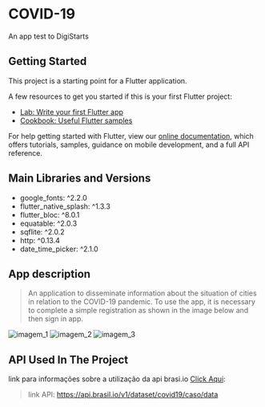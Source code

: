 # COVID-19

An app test to DigiStarts

## Getting Started

This project is a starting point for a Flutter application.

A few resources to get you started if this is your first Flutter project:

- [Lab: Write your first Flutter app](https://flutter.dev/docs/get-started/codelab)
- [Cookbook: Useful Flutter samples](https://flutter.dev/docs/cookbook)

For help getting started with Flutter, view our
[online documentation](https://flutter.dev/docs), which offers tutorials,
samples, guidance on mobile development, and a full API reference.

## Main Libraries and Versions

- google_fonts: ^2.2.0
- flutter_native_splash: ^1.3.3
- flutter_bloc: ^8.0.1
- equatable: ^2.0.3
- sqflite: ^2.0.2
- http: ^0.13.4
- date_time_picker: ^2.1.0

## App description

> An application to disseminate information about the situation of cities in relation to the COVID-19 pandemic.
> To use the app, it is necessary to complete a simple registration as shown in the image below and then sign in app.

![imagem_1](https://user-images.githubusercontent.com/67721369/150146539-73ec4e14-6159-4f34-b00d-362deaf4570c.png)
![imagem_2](https://user-images.githubusercontent.com/67721369/150147555-1f4cb9b9-57cb-44f8-aae2-ce5ad0342543.png)
![imagem_3](https://user-images.githubusercontent.com/67721369/150162713-a5d3cdb8-9b5d-444d-a070-aed212dabfa9.png)



## API Used In The Project

link para informações sobre a utilização da api brasi.io [Click Aqui](https://blog.brasil.io/2020/10/10/como-acessar-os-dados-do-brasil-io/):
> link API: https://api.brasil.io/v1/dataset/covid19/caso/data

